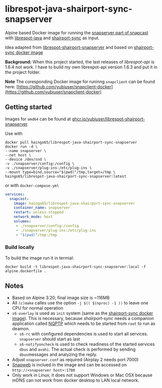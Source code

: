 # librespot-java-shairport-sync-snapserver

Alpine based Docker image for running the [snapserver part of snapcast](https://github.com/badaix/snapcast) with
[librespot-java](https://github.com/librespot-org/librespot-java) and [shairport-sync](https://github.com/mikebrady/shairport-sync) as input.

Idea adapted from [librespot-shairport-snapserver](https://github.com/yubiuser/librespot-shairport-snapserver) and based on [shairport-sync docker image](https://github.com/mikebrady/shairport-sync/tree/master/docker)

 **Background:** When this project started, the last releases of *librespot-api* is 1.6.4 not work.
  I have to build my own librespot-api version 1.6.3 and put it in the project folder.

 **Note** The coresponding Docker image for runinng `snapclient` can be found here: [https://github.com/yubiuser/snapclient-docker](https://github.com/yubiuser/snapclient-docker)

## Getting started

Images for `amd64` can be found at [ghcr.io/yubiuser/librespot-shairport-snapserver](ghcr.io/yubiuser/librespot-shairport-snapserver).

Use with

```plain
docker pull haingo65/librespot-java-shairport-sync-snapserver
docker run -d \
--name snapserver \
--net host \
--device /dev/snd \
-v ./snapserver/config:/config \
-v ./snapserver/plug-ins:/etc/plug-ins \
--mount type=bind,source="$(pwd)"/tmp,target=/tmp \
haingo65/librespot-java-shairport-sync-snapserver:latest
```

or with `docker-compose.yml`

```yml
services:
  snapcast:
    image: haingo65/librespot-java-shairport-sync-snapserver
    container_name: snapserver
    restart: unless-stopped
    network_mode: host
    volumes:
     - ./snapserver/config:/config
     - ./snapserver/plug-ins:/etc/plug-ins 
     - "$(pwd)"/tmp:/tmp
```

### Build locally

To build the image run it in termial:

`docker build -t librespot-java-shairport-sync-snapserver:local -f alpine.dockerfile .`

## Notes

- Based on Alpine 3:20; final image size is ~116MB
- All `(c)make` calles use the option `-j $(( $(nproc) -1 ))` to leave one CPU for normal operation
- `s6-overlay` is used as `init` system (same as the [shairport-sync docker image](https://github.com/mikebrady/shairport-sync/tree/master/docker)). This is necessary, because *shairport-sync* needs a companion application called [NQPTP](https://github.com/mikebrady/nqptp) which needs to be started from `root` to run as deamon.
  - `s6-rc` with configured dependencies is used to start all services. `snapserver` should start as last
  - `s6-notifyoncheck` is used to check readiness of the started services `dbus` and `avahi`. The actual check is performed by sending `dbus`messages and analyzing the reply.
- Adjust `snapserver.conf` as required (Airplay 2 needs port 7000)
- [Snapweb](https://github.com/badaix/snapweb) is inclued in the image and can be accessed on `http://<snapserver host>:1780`
- Only work in Linux, it does not support Windows or Mac OSX because mDNS can not work from docker desktop to LAN local network.
